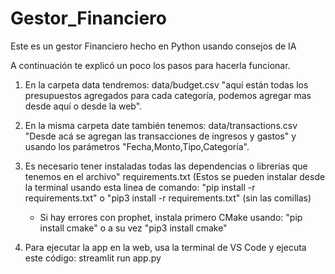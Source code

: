 # Gestor_Financiero

Este es un gestor Financiero hecho en Python usando consejos de IA

A continuación te explicó un poco los pasos para hacerla funcionar.

1. En la carpeta data tendremos: data/budget.csv "aquí están todas los presupuestos agregados para cada categoría, podemos agregar mas desde aquí o desde la web".

2. En la misma carpeta date también tenemos:  data/transactions.csv "Desde acá se agregan las transacciones de ingresos y gastos" y usando los parámetros "Fecha,Monto,Tipo,Categoría".

3. Es necesario tener instaladas todas las dependencias o librerias que tenemos en el archivo" requirements.txt (Estos se pueden instalar desde la terminal usando esta linea de comando: "pip install -r requirements.txt" o "pip3 install -r requirements.txt" (sin las comillas)
   - Si hay errores con prophet, instala primero CMake usando: "pip install cmake" o a su vez "pip3 install cmake"

4. Para ejecutar la app en la web, usa la terminal de VS Code y ejecuta este código: streamlit run app.py

